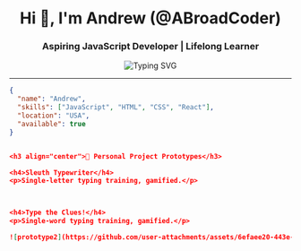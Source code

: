 <h1 align="center">Hi 👋, I'm Andrew (@ABroadCoder)</h1>
<h3 align="center">Aspiring JavaScript Developer | Lifelong Learner</h3>

<p align="center">
  <img src="https://readme-typing-svg.herokuapp.com?font=Fira+Code&size=18&pause=1000&color=36BCF7&center=true&vCenter=true&width=435&lines=Building+smart+%26+fun+applications;Exploring+the+world+of+JavaScript;Always+learning+something+new!" alt="Typing SVG" />
</p>

---

```json
{
  "name": "Andrew",
  "skills": ["JavaScript", "HTML", "CSS", "React"],
  "location": "USA",
  "available": true
}


<h3 align="center">🚀 Personal Project Prototypes</h3> 

<h4>Sleuth Typewriter</h4>
<p>Single-letter typing training, gamified.</p>



<h4>Type the Clues!</h4>
<p>Single-word typing training, gamified.</p>

![prototype2](https://github.com/user-attachments/assets/6efaee20-443e-4107-8699-545907b8cff0)




